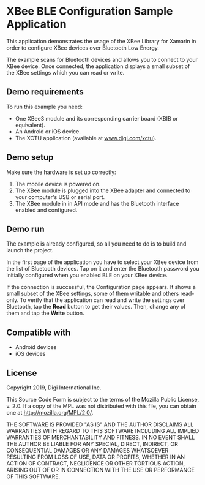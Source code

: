 XBee BLE Configuration Sample Application
=========================================

This application demonstrates the usage of the XBee Library for Xamarin in order
to configure XBee devices over Bluetooth Low Energy.

The example scans for Bluetooth devices and allows you to connect to your
XBee device. Once connected, the application displays a small subset of the XBee
settings which you can read or write.

Demo requirements
-----------------

To run this example you need:

* One XBee3 module and its corresponding carrier board (XBIB or equivalent).
* An Android or iOS device.
* The XCTU application (available at www.digi.com/xctu).

Demo setup
----------

Make sure the hardware is set up correctly:

1. The mobile device is powered on.
2. The XBee module is plugged into the XBee adapter and connected to your
   computer's USB or serial port.
3. The XBee module in in API mode and has the Bluetooth interface enabled and
   configured.

Demo run
--------

The example is already configured, so all you need to do is to build and launch
the project.

In the first page of the application you have to select your XBee device from
the list of Bluetooth devices. Tap on it and enter the Bluetooth password you
initially configured when you enabled BLE on your XBee device.

If the connection is successful, the Configuration page appears. It shows a
small subset of the XBee settings, some of them writable and others read-only.
To verify that the application can read and write the settings over Bluetooth,
tap the **Read** button to get their values. Then, change any of them and
tap the **Write** button. 

Compatible with
---------------

* Android devices
* iOS devices

License
-------

Copyright 2019, Digi International Inc.

This Source Code Form is subject to the terms of the Mozilla Public
License, v. 2.0. If a copy of the MPL was not distributed with this
file, you can obtain one at http://mozilla.org/MPL/2.0/.

THE SOFTWARE IS PROVIDED "AS IS" AND THE AUTHOR DISCLAIMS ALL WARRANTIES
WITH REGARD TO THIS SOFTWARE INCLUDING ALL IMPLIED WARRANTIES OF
MERCHANTABILITY AND FITNESS. IN NO EVENT SHALL THE AUTHOR BE LIABLE FOR
ANY SPECIAL, DIRECT, INDIRECT, OR CONSEQUENTIAL DAMAGES OR ANY DAMAGES
WHATSOEVER RESULTING FROM LOSS OF USE, DATA OR PROFITS, WHETHER IN AN
ACTION OF CONTRACT, NEGLIGENCE OR OTHER TORTIOUS ACTION, ARISING OUT OF
OR IN CONNECTION WITH THE USE OR PERFORMANCE OF THIS SOFTWARE.